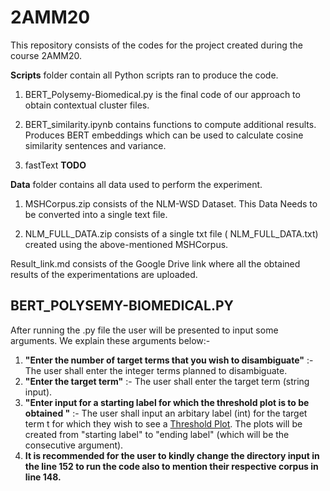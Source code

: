 # 2AMM20
This repository consists of the codes for the project created during the course 2AMM20. 

**Scripts** folder contain all Python scripts ran to produce the code.

  1) BERT_Polysemy-Biomedical.py is the final code of our approach to obtain contextual cluster files.
  
  2) BERT_similarity.ipynb contains functions to compute additional results. Produces BERT embeddings which can be used to calculate cosine similarity sentences and variance. 

  3) fastText **TODO**


**Data** folder contains all data used to perform the experiment.

  1) MSHCorpus.zip consists of the NLM-WSD Dataset. This Data Needs to be converted into a single text file.

  2) NLM_FULL_DATA.zip consists of a single txt file ( NLM_FULL_DATA.txt) created using the above-mentioned MSHCorpus.

Result_link.md consists of the Google Drive link where all the obtained results of the experimentations are uploaded.
  
## BERT_POLYSEMY-BIOMEDICAL.PY
After running the .py file the user will be presented to input some arguments. We explain these arguments below:-
1) **"Enter the number of target terms that you wish to disambiguate"** :- The user shall enter the integer terms planned to disambiguate.
2) **"Enter the target term"** :- The user shall enter the target term (string input).
3) **"Enter input for a starting label for which the threshold plot is to be obtained "** :- The user shall input an arbitary label (int) for the target term t for which they wish to see a [Threshold Plot](https://github.com/a-moharil/2AMM20/blob/main/data/cold_1_cluster1__label_37_scatter.png). The plots will be created from "starting label" to "ending label" (which will be the consecutive argument). 
4) **It is recommended for the user to kindly change the directory input in the line 152 to run the code also to mention their respective corpus in line 148.**


